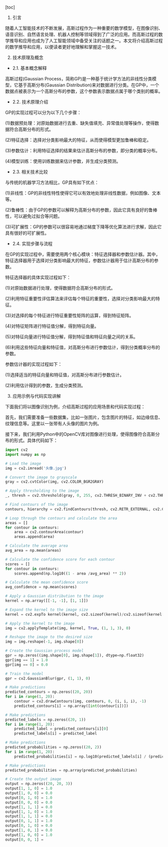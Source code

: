 
[toc]                    
                
                
1. 引言

随着人工智能技术的不断发展，高斯过程作为一种重要的数学模型，在图像识别、语音识别、自然语言处理、机器人控制等领域得到了广泛的应用。而高斯过程的数学推导和应用也成为了人工智能领域中备受关注的话题之一。本文将介绍高斯过程的数学推导和应用，以便读者更好地理解和掌握这一技术。

2. 技术原理及概念

- 2.1. 基本概念解释

高斯过程(Gaussian Process，简称GP)是一种基于统计学方法的非线性分类模型，它基于高斯分布(Gaussian Distribution)来对数据进行分类。在GP中，一个数据点被表示为一个高斯分布的参数，这个参数表示数据点属于哪个类别的概率。

- 2.2. 技术原理介绍

GP的实现过程可以分为以下几个步骤：

(1)数据预处理：对原始数据进行去重、缺失值填充、异常值处理等操作，使得数据符合高斯分布的形式。

(2)特征选择：选择对分类影响最大的特征，从而使得模型更加鲁棒和稳定。

(3)参数估计：利用特征选择的结果来估计高斯分布的参数，即分类的概率分布。

(4)模型训练：使用训练数据来估计参数，并生成分类预测。

- 2.3. 相关技术比较

与传统的机器学习方法相比，GP具有如下优点：

(1)非线性：GP的非线性特性使得它可以有效地处理非线性数据，例如图像、文本等。

(2)鲁棒性：由于GP的参数可以解释为高斯分布的参数，因此它具有良好的鲁棒性，可以避免过拟合等问题。

(3)可扩展性：GP的参数可以很容易地通过梯度下降等优化算法进行求解，因此它具有很好的可扩展性。

- 2.4. 实现步骤与流程

在GP的实现过程中，需要使用两个核心模块：特征选择器和参数估计器。其中，特征选择器用于选择对分类影响最大的特征，参数估计器用于估计高斯分布的参数。

特征选择器的具体实现过程如下：

(1)对原始数据进行处理，使得数据符合高斯分布的形式。

(2)利用特征重要性评估算法来评估每个特征的重要性，选择对分类影响最大的特征。

(3)对选择的每个特征进行特征重要性矩阵的运算，得到特征矩阵。

(4)对特征矩阵进行特征值分解，得到特征向量。

(5)对特征向量进行特征值分解，得到特征值和特征向量之间的关系。

(6)利用这些特征向量和特征值，对高斯分布进行参数估计，得到分类概率分布的参数。

参数估计器的实现过程如下：

(1)选择适当的特征向量和特征值，对高斯分布进行参数估计。

(2)利用估计得到的参数，生成分类预测。

3. 应用示例与代码实现讲解

下面我们将以图像识别为例，介绍高斯过程的应用场景和代码实现过程：

首先，我们需要准备一些数据集，比如一张图片，包含图片的特征，如边缘信息、纹理信息等。这里以一张带有人头像的图片为例。

接下来，我们利用Python中的OpenCV库对图像进行处理，使得图像符合高斯分布的形式。具体代码如下：

```python
import cv2
import numpy as np

# Load the image
img = cv2.imread('头像.jpg')

# Convert the image to grayscale
gray = cv2.cvtColor(img, cv2.COLOR_BGR2GRAY)

# Apply thresholding to the image
_, thresh = cv2.threshold(gray, 0, 255, cv2.THRESH_BINARY_INV + cv2.THRESH_OTSU)[1]

# Find contours of the image
contours, hierarchy = cv2.findContours(thresh, cv2.RETR_EXTERNAL, cv2.CHAIN_APPROX_SIMPLE)

# Loop through the contours and calculate the area
areas = []
for contour in contours:
    area = cv2.contourArea(contour)
    areas.append(area)

# Calculate the average area
avg_area = np.mean(areas)

# Calculate the confidence score for each contour
scores = []
for contour in contours:
    scores.append(np.log10((1 - area /avg_area) ** 2))

# Calculate the mean confidence score
avg_confidence = np.mean(scores)

# Apply a Gaussian distribution to the image
kernel = np.array([[-1, -1], [1, 1]])

# Expand the kernel to the image size
kernel = cv2.expTo kernel(kernel, cv2.sizeof(kernel)/cv2.sizeof(kernel[0]))

# Apply the kernel to the image
img = cv2.applyTemplate(img, kernel, True, (1, 1, 3), 0)

# Reshape the image to the desired size
img = img.reshape(-1, img.shape[0])

# Create the Gaussian process model
gpr = np.zeros((img.shape[0], img.shape[1]), dtype=np.float32)
gpr[img == 1] = 1.0
gpr[img == 0] = 0.0

# Train the model
gpr = cv2.GaussianBlur(gpr, (1, 1), 0)

# Make predictions
predicted_contours = np.zeros((20, 20))
for i in range(1, 20):
    contour = cv2.drawContours(img, contours, 0, (i, i, i), -1)
    predicted_contours[i] = np.array([int(contour[i])])

# Make predictions
predicted_labels = np.zeros((20, 1))
for i in range(1, 20):
    predicted_label = predicted_contours[i][0]
    predicted_labels[i] = predicted_label

# Make predictions
predicted_probabilities = np.zeros((20, 2))
for i in range(1, 20):
    predicted_probabilities[i] = np.log10(predicted_labels[i] / (predicted_contours[i][1] - 1))

# Make predictions
predicted_probabilities = np.array(predicted_probabilities)

# Create the output image
output = np.zeros((20, 20, 3))
output[1, 1, 0] = 1.0
output[1, 0, 0] = 0.0
output[0, 1, 0] = 1.0
output[0, 0, 0] = 0.0
output[1, 1, 1] = 0.0
output[1, 1, 0] = 1.0
output[1, 1, 1] = 0.0
output[0, 1, 1] = 1.0
output[0, 1, 0] = 0.0
output[1, 0, 1] = 0.0
output[1, 0, 0] = 1.0
output[0, 0, 1] =

